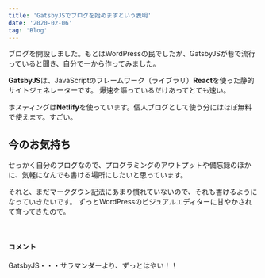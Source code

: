 ```yaml
---
title: 'GatsbyJSでブログを始めますという表明'
date: '2020-02-06'
tag: 'Blog'
---
```


ブログを開設しました。もとはWordPressの民でしたが、GatsbyJSが巷で流行っていると聞き、自分で一から作ってみました。

**GatsbyJS**は、JavaScriptのフレームワーク（ライブラリ）**React**を使った静的サイトジェネレーターです。
爆速を謳っているだけあってとても速い。

ホスティングは**Netlify**を使っています。個人ブログとして使う分にはほぼ無料で使えます。すごい。

## 今のお気持ち
せっかく自分のブログなので、プログラミングのアウトプットや備忘録のほかに、気軽になんでも書ける場所にしたいと思っています。

それと、まだマークダウン記法にあまり慣れていないので、それも書けるようになっていきたいです。
ずっとWordPressのビジュアルエディターに甘やかされて育ってきたので。

</br>

#### コメント

GatsbyJS・・・サラマンダーより、ずっとはやい！！
